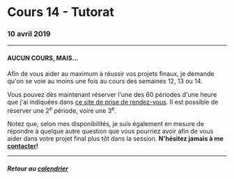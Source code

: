 # Cours 14 - Tutorat

### 10 avril 2019

-----

#### AUCUN COURS, MAIS… 

Afin de vous aider au maximum à réussir vos projets finaux, je demande qu'on se voie au moins une fois au cours des semaines 12, 13 ou 14.

Vous pouvez dès maintenant réserver l'une des 60 périodes d'une heure que j'ai indiquées dans [ce site de prise de rendez-vous](http://bit.ly/edm5240rv). Il est possible de réserver une 2<sup>e</sup> période, voire une 3<sup>e</sup>.

Notez que, selon mes disponibilités, je suis également en mesure de répondre à quelque autre question que vous pourriez avoir afin de vous aider dans votre projet final plus tôt dans la session. **N'hésitez jamais à me [contacter](mailto:roy.jean-hugues@uqam.ca?Subject=Yo)!**

-----

##### Retour au [calendrier](/calendrier.md)
